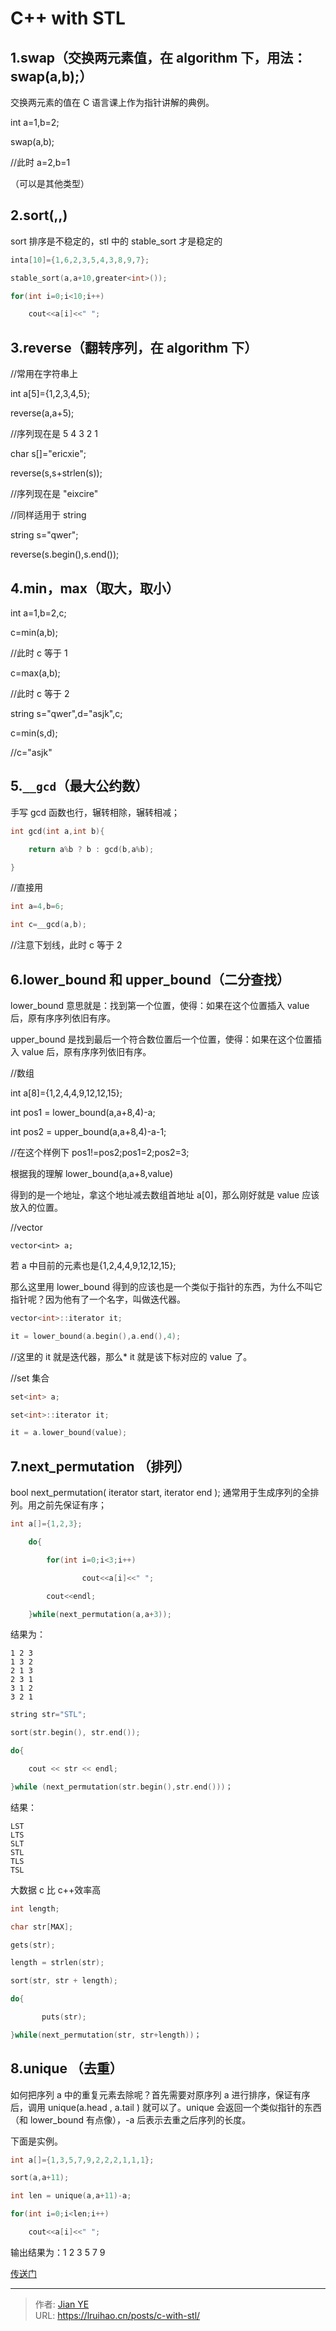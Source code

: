 # C++ with STL


## 1.swap（交换两元素值，在 algorithm 下，用法：swap(a,b);）

交换两元素的值在 C 语言课上作为指针讲解的典例。

int a=1,b=2;

swap(a,b);

//此时 a=2,b=1

（可以是其他类型）

## 2.sort(,,)

sort 排序是不稳定的，stl 中的 stable_sort 才是稳定的

```c
inta[10]={1,6,2,3,5,4,3,8,9,7};

stable_sort(a,a+10,greater<int>());

for(int i=0;i<10;i++)

    cout<<a[i]<<" ";
```

## 3.reverse（翻转序列，在 algorithm 下）

//常用在字符串上

int a[5]={1,2,3,4,5};

reverse(a,a+5);

//序列现在是 5 4 3 2 1

char s[]="ericxie";

reverse(s,s+strlen(s));

//序列现在是 "eixcire"

//同样适用于 string

string s="qwer";

reverse(s.begin(),s.end());

## 4.min，max（取大，取小）

int a=1,b=2,c;

c=min(a,b);

//此时 c 等于 1

c=max(a,b);

//此时 c 等于 2

string s="qwer",d="asjk",c;

c=min(s,d);

//c="asjk"

## 5.`__gcd`（最大公约数）

手写 gcd 函数也行，辗转相除，辗转相减；

```c
int gcd(int a,int b){

    return a%b ? b : gcd(b,a%b);

}
```

//直接用

```c
int a=4,b=6;

int c=__gcd(a,b);
```

//注意下划线，此时 c 等于 2

## 6.lower_bound 和 upper_bound（二分查找）

lower_bound 意思就是：找到第一个位置，使得：如果在这个位置插入 value 后，原有序序列依旧有序。

upper_bound 是找到最后一个符合数位置后一个位置，使得：如果在这个位置插入 value 后，原有序序列依旧有序。

//数组

int a[8]={1,2,4,4,9,12,12,15};

int pos1 = lower_bound(a,a+8,4)-a;

int pos2 = upper_bound(a,a+8,4)-a-1;

//在这个样例下 pos1!=pos2;pos1=2;pos2=3;

根据我的理解 lower_bound(a,a+8,value)

得到的是一个地址，拿这个地址减去数组首地址 a[0]，那么刚好就是 value 应该放入的位置。

//vector

`vector<int> a;`

若 a 中目前的元素也是{1,2,4,4,9,12,12,15};

那么这里用 lower_bound 得到的应该也是一个类似于指针的东西，为什么不叫它指针呢？因为他有了一个名字，叫做迭代器。

```c
vector<int>::iterator it;

it = lower_bound(a.begin(),a.end(),4);
```

//这里的 it 就是迭代器，那么\* it 就是该下标对应的 value 了。

//set 集合

```c
set<int> a;

set<int>::iterator it;

it = a.lower_bound(value);
```

## 7.next_permutation （排列）

bool next_permutation( iterator start, iterator end ); 通常用于生成序列的全排列。用之前先保证有序；

```c
int a[]={1,2,3};

    do{

        for(int i=0;i<3;i++)

                cout<<a[i]<<" ";

        cout<<endl;

    }while(next_permutation(a,a+3));
```

结果为：

    1 2 3
    1 3 2
    2 1 3
    2 3 1
    3 1 2
    3 2 1

```c
string str="STL";

sort(str.begin(), str.end());

do{

    cout << str << endl;

}while (next_permutation(str.begin(),str.end()))；
```

结果：

    LST
    LTS
    SLT
    STL
    TLS
    TSL

大数据 c 比 c++效率高

```c
int length;

char str[MAX];

gets(str);

length = strlen(str);

sort(str, str + length);

do{

       puts(str);

}while(next_permutation(str, str+length))；
```

## 8.unique （去重）

如何把序列 a 中的重复元素去除呢？首先需要对原序列 a 进行排序，保证有序后，调用 unique(a.head , a.tail ) 就可以了。unique 会返回一个类似指针的东西（和 lower_bound 有点像），-a 后表示去重之后序列的长度。

下面是实例。

```c
int a[]={1,3,5,7,9,2,2,2,1,1,1};

sort(a,a+11);

int len = unique(a,a+11)-a;

for(int i=0;i<len;i++)

    cout<<a[i]<<" ";
```

输出结果为：1 2 3 5 7 9

[传送门](https://weibo.com/ttarticle/p/show?id=2309404241150725776250&mod=zwenzhang)


---

> 作者: [Jian YE](https://github.com/jianye0428)  
> URL: https://lruihao.cn/posts/c-with-stl/  

